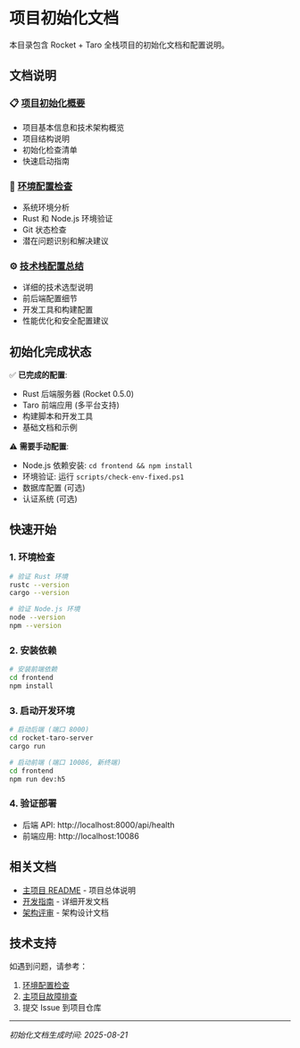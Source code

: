 # 项目初始化文档

本目录包含 Rocket + Taro 全栈项目的初始化文档和配置说明。

## 文档说明

### 📋 [项目初始化概要](./项目初始化概要.md)
- 项目基本信息和技术架构概览
- 项目结构说明
- 初始化检查清单
- 快速启动指南

### 🔧 [环境配置检查](./环境配置检查.md)  
- 系统环境分析
- Rust 和 Node.js 环境验证
- Git 状态检查
- 潜在问题识别和解决建议

### ⚙️ [技术栈配置总结](./技术栈配置总结.md)
- 详细的技术选型说明
- 前后端配置细节
- 开发工具和构建配置
- 性能优化和安全配置建议

## 初始化完成状态

✅ **已完成的配置**:
- Rust 后端服务器 (Rocket 0.5.0)
- Taro 前端应用 (多平台支持)
- 构建脚本和开发工具
- 基础文档和示例

⚠️ **需要手动配置**:
- Node.js 依赖安装: `cd frontend && npm install`
- 环境验证: 运行 `scripts/check-env-fixed.ps1`
- 数据库配置 (可选)
- 认证系统 (可选)

## 快速开始

### 1. 环境检查
```bash
# 验证 Rust 环境
rustc --version
cargo --version

# 验证 Node.js 环境
node --version
npm --version
```

### 2. 安装依赖
```bash
# 安装前端依赖
cd frontend
npm install
```

### 3. 启动开发环境
```bash
# 启动后端 (端口 8000)
cd rocket-taro-server
cargo run

# 启动前端 (端口 10086, 新终端)
cd frontend  
npm run dev:h5
```

### 4. 验证部署
- 后端 API: http://localhost:8000/api/health
- 前端应用: http://localhost:10086

## 相关文档

- [主项目 README](../../README.md) - 项目总体说明
- [开发指南](../taro-integration/README.md) - 详细开发文档
- [架构评审](../architecture-review/) - 架构设计文档

## 技术支持

如遇到问题，请参考：
1. [环境配置检查](./环境配置检查.md#潜在问题与建议)
2. [主项目故障排查](../../README.md#故障排查)
3. 提交 Issue 到项目仓库

---

*初始化文档生成时间: 2025-08-21*